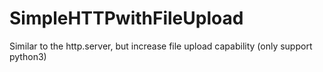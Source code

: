 # SimpleHTTPwithFileUpload
Similar to the http.server, but increase file upload capability (only support python3)

